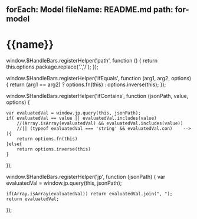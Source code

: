 forEach: Model
fileName: README.md
path: for-model
---
# {{name}}


<function>

window.$HandleBars.registerHelper('path', function () {
    return this.options.package.replace('.','/');
});


window.$HandleBars.registerHelper('ifEquals', function (arg1, arg2, options) {
    return (arg1 == arg2) ? options.fn(this) : options.inverse(this);
});

window.$HandleBars.registerHelper('ifContains', function (jsonPath, value, options) {
    
    var evaluatedVal = window.jp.query(this, jsonPath);
    if( evaluatedVal == value || evaluatedVal.includes(value)
        //(Array.isArray(evaluatedVal) && evaluatedVal.includes(value))
        //|| (typeof evaluatedVal === 'string' && evaluatedVal.con)    -->
    ){
        return options.fn(this)
    }else{
        return options.inverse(this)
    }

});

window.$HandleBars.registerHelper('jp', function (jsonPath) {
    var evaluatedVal = window.jp.query(this, jsonPath);
    
    if(Array.isArray(evaluatedVal)) return evaluatedVal.join(", ");
    return evaluatedVal;
});


</function>